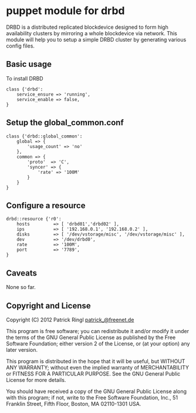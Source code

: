 puppet module for drbd
======================

DRBD is a distributed replicated blockdevice designed to form high availability
clusters by mirroring a whole blockdevice via network.
This module will help you to setup a simple DRBD cluster by generating various config files.

Basic usage
-----------

To install DRBD

	class {'drbd':
		service_ensure => 'running',
		service_enable => false,
	}


Setup the global_common.conf
------------------------

	class {'drbd::global_common':
		global => {
			'usage_count' => 'no'
		},
		common => {
			'proto'  => 'C',
			'syncer' => {
				'rate' => '100M'
			}
		}
	}


Configure a resource
------------------------

	drbd::resource {'r0':
		hosts         => [ 'drbd01','drbd02' ],
		ips           => [ '192.168.0.1', '192.168.0.2' ],
		disks         => [ '/dev/vstorage/misc', '/dev/vstorage/misc' ],
		dev           => '/dev/drbd0',
		rate          => '100M',
		port          => '7789',
	}

Caveats
-------

None so far.

Copyright and License
---------------------

Copyright (C) 2012 Patrick Ringl <patrick_@freenet.de>

This program is free software; you can redistribute it and/or modify
it under the terms of the GNU General Public License as published by
the Free Software Foundation; either version 2 of the License, or
(at your option) any later version.

This program is distributed in the hope that it will be useful,
but WITHOUT ANY WARRANTY; without even the implied warranty of
MERCHANTABILITY or FITNESS FOR A PARTICULAR PURPOSE.  See the
GNU General Public License for more details.

You should have received a copy of the GNU General Public License along
with this program; if not, write to the Free Software Foundation, Inc.,
51 Franklin Street, Fifth Floor, Boston, MA 02110-1301 USA.


